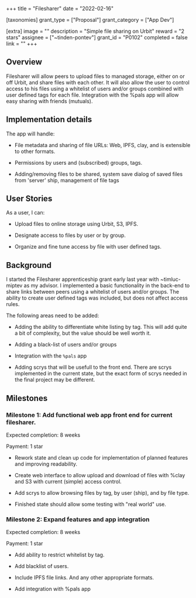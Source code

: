 +++
title = "Filesharer"
date = "2022-02-16"

[taxonomies]
grant_type = ["Proposal"]
grant_category = ["App Dev"]

[extra]
image = ""
description = "Simple file sharing on Urbit"
reward = "2 stars"
assignee = ["~tinden-pontev"]
grant_id = "P0102"
completed = false
link = ""
+++

## Overview

Filesharer will allow peers to upload files to managed storage, either on or off
Urbit, and share files with each other. It will also allow the user to control
access to his files using a whitelist of users and/or groups combined with user
defined tags for each file. Integration with the %pals app will allow easy
sharing with friends (mutuals).

## Implementation details

The app will handle:

- File metadata and sharing of file URLs: Web, IPFS, clay, and is extensible to
  other formats.

- Permissions by users and (subscribed) groups, tags.

- Adding/removing files to be shared, system save dialog of saved files from
  'server' ship, management of file tags

## User Stories

As a user, I can:

- Upload files to online storage using Urbit, S3, IPFS.

- Designate access to files by user or by group.

- Organize and fine tune access by file with user defined tags.

## Background

I started the Filesharer apprenticeship grant early last year with
~timluc-miptev as my advisor. I implemented a basic functionality in the
back-end to share links between peers using a whitelist of users and/or groups.
The ability to create user defined tags was included, but does not affect access
rules.

The following areas need to be added:

- Adding the ability to differentiate white listing by tag. This will add quite
  a bit of complexity, but the value should be well worth it.

- Adding a black-list of users and/or groups

- Integration with the `%pals` app

- Adding scrys that will be usefull to the front end. There are scrys
  implemented in the current state, but the exact form of scrys needed in the
  final project may be different.

## Milestones

### Milestone 1: Add functional web app front end for current filesharer.

Expected completion: 8 weeks

Payment: 1 star

- Rework state and clean up code for implementation of planned features and
  improving readability.
- Create web interface to allow upload and download of files with %clay and S3
  with current (simple) access control.

- Add scrys to allow browsing files by tag, by user (ship), and by file type.

- Finished state should allow some testing with "real world" use.

### Milestone 2: Expand features and app integration

Expected completion: 8 weeks

Payment: 1 star

- Add ability to restrict whitelist by tag.

- Add blacklist of users.

- Include IPFS file links. And any other appropriate formats.

- Add integration with %pals app

